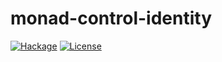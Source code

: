# monad-control-identity
[![Hackage](https://img.shields.io/hackage/v/monad-control-identity.svg)](http://hackage.haskell.org/package/monad-control-identity)
[![License](https://img.shields.io/github/license/jumper149/monad-control-identity)](../LICENSE)
